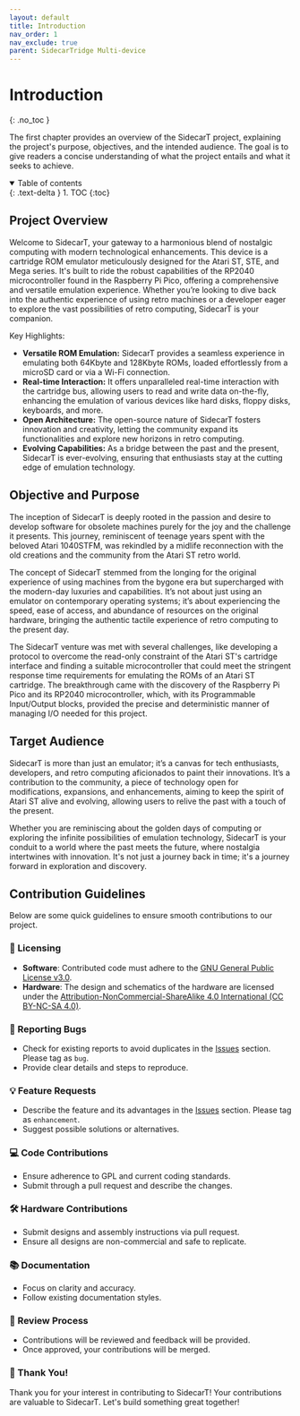 ```yaml
---
layout: default
title: Introduction
nav_order: 1
nav_exclude: true
parent: SidecarTridge Multi-device
---
```


# Introduction
{: .no_toc }

The first chapter provides an overview of the SidecarT project, explaining the project's purpose, objectives, and the intended audience. The goal is to give readers a concise understanding of what the project entails and what it seeks to achieve.

<details open markdown="block">
  <summary>
    Table of contents
  </summary>
  {: .text-delta }
1. TOC
{:toc}
</details>

## Project Overview

Welcome to SidecarT, your gateway to a harmonious blend of nostalgic computing with modern technological enhancements. This device is a cartridge ROM emulator meticulously designed for the Atari ST, STE, and Mega series. It's built to ride the robust capabilities of the RP2040 microcontroller found in the Raspberry Pi Pico, offering a comprehensive and versatile emulation experience. Whether you’re looking to dive back into the authentic experience of using retro machines or a developer eager to explore the vast possibilities of retro computing, SidecarT is your companion.

Key Highlights:
- **Versatile ROM Emulation:** SidecarT provides a seamless experience in emulating both 64Kbyte and 128Kbyte ROMs, loaded effortlessly from a microSD card or via a Wi-Fi connection.
- **Real-time Interaction:** It offers unparalleled real-time interaction with the cartridge bus, allowing users to read and write data on-the-fly, enhancing the emulation of various devices like hard disks, floppy disks, keyboards, and more.
- **Open Architecture:** The open-source nature of SidecarT fosters innovation and creativity, letting the community expand its functionalities and explore new horizons in retro computing.
- **Evolving Capabilities:** As a bridge between the past and the present, SidecarT is ever-evolving, ensuring that enthusiasts stay at the cutting edge of emulation technology.

## Objective and Purpose

The inception of SidecarT is deeply rooted in the passion and desire to develop software for obsolete machines purely for the joy and the challenge it presents. This journey, reminiscent of teenage years spent with the beloved Atari 1040STFM, was rekindled by a midlife reconnection with the old creations and the community from the Atari ST retro world.

The concept of SidecarT stemmed from the longing for the original experience of using machines from the bygone era but supercharged with the modern-day luxuries and capabilities. It’s not about just using an emulator on contemporary operating systems; it’s about experiencing the speed, ease of access, and abundance of resources on the original hardware, bringing the authentic tactile experience of retro computing to the present day.

The SidecarT venture was met with several challenges, like developing a protocol to overcome the read-only constraint of the Atari ST's cartridge interface and finding a suitable microcontroller that could meet the stringent response time requirements for emulating the ROMs of an Atari ST cartridge. The breakthrough came with the discovery of the Raspberry Pi Pico and its RP2040 microcontroller, which, with its Programmable Input/Output blocks, provided the precise and deterministic manner of managing I/O needed for this project.

## Target Audience

SidecarT is more than just an emulator; it’s a canvas for tech enthusiasts, developers, and retro computing aficionados to paint their innovations. It’s a contribution to the community, a piece of technology open for modifications, expansions, and enhancements, aiming to keep the spirit of Atari ST alive and evolving, allowing users to relive the past with a touch of the present.

Whether you are reminiscing about the golden days of computing or exploring the infinite possibilities of emulation technology, SidecarT is your conduit to a world where the past meets the future, where nostalgia intertwines with innovation. It's not just a journey back in time; it's a journey forward in exploration and discovery.

## Contribution Guidelines

Below are some quick guidelines to ensure smooth contributions to our project.

### 📜 Licensing

- **Software**: Contributed code must adhere to the [GNU General Public License v3.0](https://github.com/sidecartridge/atarist-sidecart-raspberry-pico/blob/main/LICENSE).
- **Hardware**: The design and schematics of the hardware are licensed under the [Attribution-NonCommercial-ShareAlike 4.0 International (CC BY-NC-SA 4.0)](https://creativecommons.org/licenses/by-nc-sa/4.0/).

### 🐞 Reporting Bugs

- Check for existing reports to avoid duplicates in the [Issues](https://github.com/sidecartridge/atarist-sidecart-raspberry-pico/issues) section. Please tag as `bug`.
- Provide clear details and steps to reproduce.

### 💡 Feature Requests

- Describe the feature and its advantages in the [Issues](https://github.com/sidecartridge/atarist-sidecart-raspberry-pico/issues) section. Please tag as `enhancement`.
- Suggest possible solutions or alternatives.

### 💻 Code Contributions

- Ensure adherence to GPL and current coding standards.
- Submit through a pull request and describe the changes.

### 🛠 Hardware Contributions

- Submit designs and assembly instructions via pull request.
- Ensure all designs are non-commercial and safe to replicate.

### 📚 Documentation

- Focus on clarity and accuracy.
- Follow existing documentation styles.

### 👀 Review Process

- Contributions will be reviewed and feedback will be provided.
- Once approved, your contributions will be merged.

### 🙌 Thank You!

Thank you for your interest in contributing to SidecarT! Your contributions are valuable to SidecarT. Let's build something great together!

